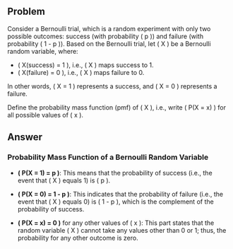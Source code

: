## Problem

Consider a Bernoulli trial, which is a random experiment with only two possible outcomes: success (with probability \( p \)) and failure (with probability \( 1 - p \)). Based on the Bernoulli trial, let \( X \) be a Bernoulli random variable, where:

- \( X(success) = 1 \), i.e., \( X \) maps success to 1.
- \( X(failure) = 0 \), i.e., \( X \) maps failure to 0.

In other words, \( X = 1 \) represents a success, and \( X = 0 \) represents a failure.

Define the probability mass function (pmf) of \( X \), i.e., write \( P(X = x) \) for all possible values of \( x \).

## Answer
### Probability Mass Function of a Bernoulli Random Variable

- **\( P(X = 1) = p \)**: This means that the probability of success (i.e., the event that \( X \) equals 1) is \( p \).

- **\( P(X = 0) = 1 - p \)**: This indicates that the probability of failure (i.e., the event that \( X \) equals 0) is \( 1 - p \), which is the complement of the probability of success.

- **\( P(X = x) = 0 \)** for any other values of \( x \): This part states that the random variable \( X \) cannot take any values other than 0 or 1; thus, the probability for any other outcome is zero.
